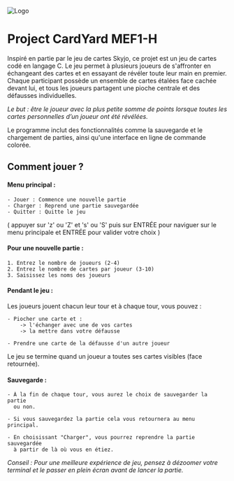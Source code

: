 
![Logo](https://upload.wikimedia.org/wikipedia/commons/thumb/4/4a/CY_Tech.png/640px-CY_Tech.png)



# Project CardYard MEF1-H

Inspiré en partie par le jeu de cartes Skyjo, ce projet est un jeu de cartes codé en langage C. Le jeu permet à plusieurs joueurs de s'affronter en échangeant des cartes et en essayant de révéler toute leur main en premier. Chaque participant possède un ensemble de cartes étalées face cachée devant lui, et tous les joueurs partagent une pioche centrale et des défausses individuelles.  

*Le but : être le joueur avec la plus petite somme de points lorsque toutes les cartes personnelles d’un joueur ont été révélées.*

Le programme inclut des fonctionnalités comme la sauvegarde et le chargement de parties, ainsi qu'une interface en ligne de commande colorée.

## Comment jouer ?


#### Menu principal :

    - Jouer : Commence une nouvelle partie
    - Charger : Reprend une partie sauvegardée
    - Quitter : Quitte le jeu

( appuyer sur 'z' ou 'Z' et 's' ou 'S' puis sur ENTRÉE pour naviguer sur le menu principale et ENTRÉE pour valider votre choix )


#### Pour une nouvelle partie :

    1. Entrez le nombre de joueurs (2-4) 
    2. Entrez le nombre de cartes par joueur (3-10)
    3. Saisissez les noms des joueurs

#### Pendant le jeu :

Les joueurs jouent chacun leur tour et à chaque tour, vous pouvez :

    - Piocher une carte et :  
        -> l'échanger avec une de vos cartes 
        -> la mettre dans votre défausse

    - Prendre une carte de la défausse d'un autre joueur

Le jeu se termine quand un joueur a toutes ses cartes visibles (face retournée).

#### Sauvegarde :

    - À la fin de chaque tour, vous aurez le choix de sauvegarder la partie 
      ou non.

    - Si vous sauvegardez la partie cela vous retournera au menu principal.

    - En choisissant "Charger", vous pourrez reprendre la partie sauvegardée 
      à partir de là où vous en étiez.  

*Conseil : Pour une meilleure expérience de jeu, pensez à dézoomer votre terminal et le passer en plein écran avant de lancer la partie.*


